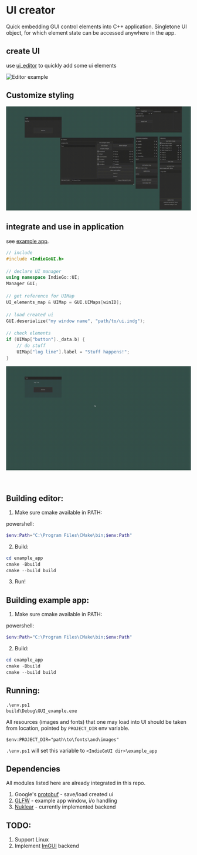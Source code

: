 # UI creator

Quick embedding GUI control elements into C++ application. Singletone UI object, for which element state can be accessed anywhere in the app.
<br>

## create UI
use [ui_editor](https://github.com/YgorVasilenko/IndieGoUI/tree/main/ui_editor) to quickly add some ui elements

![Editor example](docs/Quick_add.gif)

## Customize styling
![Styling example](docs/Quick_style.gif)

## integrate and use in application
see [example app](https://github.com/YgorVasilenko/IndieGoUI/blob/main/example_app/src/app.cpp).<br>

```C++
// include 
#include <IndieGoUI.h>

// declare UI manager
using namespace IndieGo::UI;
Manager GUI;

// get reference for UIMap
UI_elements_map & UIMap = GUI.UIMaps[winID];

// load created ui
GUI.deserialize("my window name", "path/to/ui.indg");

// check elements
if (UIMap["button"]._data.b) {
    // do stuff
    UIMap["log line"].label = "Stuff happens!";
}
```
![Results](docs/result.gif)

<br>


## Building editor:
1. Make sure cmake available in PATH:

powershell:
```powershell
$env:Path="C:\Program Files\CMake\bin;$env:Path"
```

2. Build:

```powershell
cd example_app
cmake -Bbuild
cmake --build build
```

3. Run!

## Building example app:

1. Make sure cmake available in PATH:

powershell:
```powershell
$env:Path="C:\Program Files\CMake\bin;$env:Path"
```

2. Build:

```powershell
cd example_app
cmake -Bbuild
cmake --build build
```

## Running:
```
.\env.ps1
build\Debug\GUI_example.exe
```

All resources (images and fonts) that one may load into UI should be taken from location, pointed by  ```PROJECT_DIR``` env variable.<br>


```
$env:PROJECT_DIR="path\to\fonts\and\images"
```

```.\env.ps1``` will set this variable to ```<IndieGoUI dir>\example_app```

## Dependencies
All modules listed here are already integrated in this repo.
1. Google's [protobuf](https://developers.google.com/protocol-buffers) - save/load created ui
2. [GLFW](https://www.glfw.org/) - example app window, i/o handling
3. [Nuklear](https://github.com/YgorVasilenko/IndieGoUI/blob/main/backends/Nuklear/renderer.cpp) - currently implemented backend

## TODO:
1. Support Linux
2. Implement [ImGUI](https://github.com/ocornut/imgui) backend

